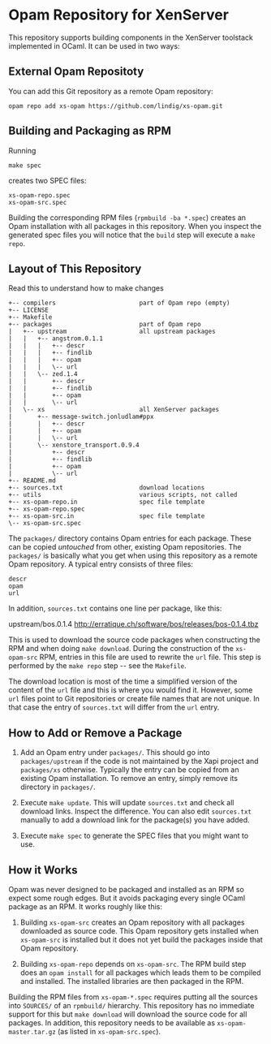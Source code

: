 
# Opam Repository for XenServer

This repository supports building components in the XenServer toolstack
implemented in OCaml. It can be used in two ways:

## External Opam Repositoty

You can add this Git repository as a remote Opam repository:

    opam repo add xs-opam https://github.com/lindig/xs-opam.git

## Building and Packaging as RPM

Running

    make spec

creates two SPEC files:

    xs-opam-repo.spec
    xs-opam-src.spec

Building the corresponding RPM files (`rpmbuild -ba *.spec`) creates an
Opam installation with all packages in this repository. When you inspect
the generated spec files you will notice that the `build` step will
execute a `make repo`.

## Layout of This Repository

Read this to understand how to make changes

    +-- compilers                       part of Opam repo (empty)
    +-- LICENSE
    +-- Makefile
    +-- packages                        part of Opam repo
    |   +-- upstream                    all upstream packages
    |   |   +-- angstrom.0.1.1
    |   |   |   +-- descr
    |   |   |   +-- findlib
    |   |   |   +-- opam
    |   |   |   \-- url
    |   |   \-- zed.1.4
    |   |       +-- descr
    |   |       +-- findlib
    |   |       +-- opam
    |   |       \-- url
    |   \-- xs                          all XenServer packages
    |       +-- message-switch.jonludlam#ppx
    |       |   +-- descr
    |       |   +-- opam
    |       |   \-- url
    |       \-- xenstore_transport.0.9.4
    |           +-- descr
    |           +-- findlib
    |           +-- opam
    |           \-- url
    +-- README.md
    +-- sources.txt                     download locations
    +-- utils                           various scripts, not called
    +-- xs-opam-repo.in                 spec file template
    +-- xs-opam-repo.spec
    +-- xs-opam-src.in                  spec file template
    \-- xs-opam-src.spec


The `packages/` directory contains Opam entries for each package. These
can be copied *untouched* from other, existing Opam repositories. The
`packages/` is basically what you get when using this repository as a
remote Opam repository. A typical entry consists of three files:

    descr
    opam
    url

In addition, `sources.txt` contains one line per package, like this:

  upstream/bos.0.1.4  http://erratique.ch/software/bos/releases/bos-0.1.4.tbz

This is used to download the source code packages when constructing the
RPM and when doing `make download`. During the construction of the
`xs-opam-src` RPM, entries in this file are used to rewrite the `url`
file. This step is performed by the `make repo` step -- see the
`Makefile`.

The download location is most of the time a simplified version of the
content of the `url` file and this is where you would find it. However,
some `url` files point to Git repositories or create file names that are
not unique. In that case the entry of `sources.txt` will differ from the
`url` entry.

## How to Add or Remove a Package

1.  Add an Opam entry under `packages/`. This should go into
    `packages/upstream` if the code is not maintained by the Xapi
    project and `packages/xs` otherwise. Typically the entry can be
    copied from an existing Opam installation. To remove an entry,
    simply remove its directory in `packages/`.

2.  Execute `make update`. This will update `sources.txt` and check all
    download links. Inspect the difference. You can also edit
    `sources.txt` manually to add a download link for the package(s) you
    have added.

3.  Execute `make spec` to generate the SPEC files that you might want
    to use.

## How it Works

Opam was never designed to be packaged and installed as an RPM so expect
some rough edges. But it avoids packaging every single OCaml package as
an RPM. It works roughly like this:

1. Building `xs-opam-src` creates an Opam repository with all packages
   downloaded as source code. This Opam repository gets installed when
   `xs-opam-src` is installed but it does not yet build the packages
   inside that Opam repository.

2. Building `xs-opam-repo` depends on `xs-opam-src`. The RPM build step
   does an `opam install` for all packages which leads them to be
   compiled and installed. The installed libraries are then packaged in
   the RPM.

Building the RPM files from `xs-opam-*.spec` requires putting all the
sources into `SOURCES/` of an `rpmbuild/` hierarchy. This repository has
no immediate support for this but `make download` will download the
source code for all packages. In addition, this repository needs to be
available as `xs-opam-master.tar.gz` (as listed in `xs-opam-src.spec`).


